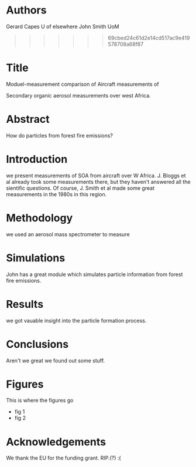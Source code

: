 # Authors
Gerard Capes U of elsewhere
John Smith UoM

>>>>>>> 69cbed24c61d2e14cd517ac9e419578708a68f87

# Title
Moduel-measurement comparison of 
Aircraft measurements of

Secondary organic aerosol measurements over west Africa.

# Abstract
How do particles from forest fire emissions?

# Introduction
we present measurements of SOA from aircraft over W Africa.
J. Bloggs et al already took some measurements there, but they haven't answered all the sientific questions.
Of course, J. Smith et al made some great measurements in the 1980s in this region.

# Methodology
we used an aerosol mass spectrometer to measure

# Simulations
John has a great module which simulates
particle information from forest fire emissions.

# Results
we got vauable insight into the particle 
formation process.

# Conclusions
Aren't we great we found out some stuff.

# Figures
This is where the figures go
- fig 1
- fig 2

# Acknowledgements
We thank the EU for the funding grant.
RIP.(?) :(
